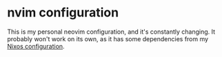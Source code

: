 # nvim configuration

This is my personal neovim configuration, and it's constantly changing.
It probably won't work on its own, as it has some dependencies from my [Nixos configuration](https://github.com/tscolari/nixfiles).
